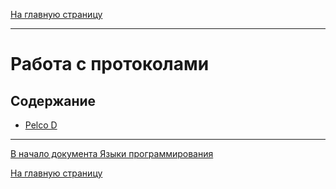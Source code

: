 [На главную страницу](../README.md)

---

# Работа с протоколами

## Содержание

- [Pelco D](pelco/protocol_pelco_d.md)

---

[В начало документа Языки программирования](#языки-программирования)

[На главную страницу](../README.md)